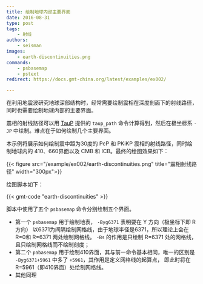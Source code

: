 ```yaml
---
title: 绘制地球内部主要界面
date: 2016-08-31
type: post
tags:
    - 射线
authors:
    - seisman
images:
    - earth-discontinuities.png
commands:
    - psbasemap
    - pstext
redirect: https://docs.gmt-china.org/latest/examples/ex002/

---
```


在利用地震波研究地球深部结构时，经常需要绘制震相在深度剖面下的射线路径，
同时也需要绘制地球内部的主要界面。

震相的射线路径可以用 [TauP](http://www.seis.sc.edu/taup/) 提供的 `taup_path`
命令计算得到，然后在极坐标系 `-JP` 中绘制。难点在于如何绘制几个主要界面。

本示例将展示如何绘制震中距为30度的 PcP 和 PKiKP 震相的射线路径，同时绘制地球内的
410、660界面以及 CMB 和 ICB。最终的绘图效果如下：

{{< figure src="/example/ex002/earth-discontinuities.png" title="震相射线路径" width="300px">}}

绘图脚本如下：

{{< gmt-code "earth-discontinuities" >}}

脚本中使用了五个 `psbasemap` 命令分别绘制五个界面。

- 第一个 `psbasemap` 用于绘制地表， `-Byg6371` 表明要在 Y 方向（极坐标下即 R 方向）
  以6371为间隔绘制网格线，由于地球半径是6371，所以理论上会在R=0和 R=6371 两处绘制网格线。
  `-Bs` 的作用是只绘制 R=6371 处的网格线，且只绘制网格线而不绘制刻度；
- 第二个 `pabasemap` 用于绘制410界面，其与前一命令基本相同，唯一的区别是
  `-Byg6371+5961` 中多了 `+5961`，其作用是定义网格线的起算点，
  即此时将在 R=5961（即410界面）处绘制网格线。
- 其他同理

